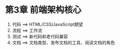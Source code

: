 # 第3章 前端架构核心

1. 代码 ==>  HTML/CSS/JavaScript期望
2. 流程 ==> 工作流
3. 测试 ==>  新代码和老代码兼容
4. 文档 ==>  文档类型、发布文档的工具、阅读文档的角色



